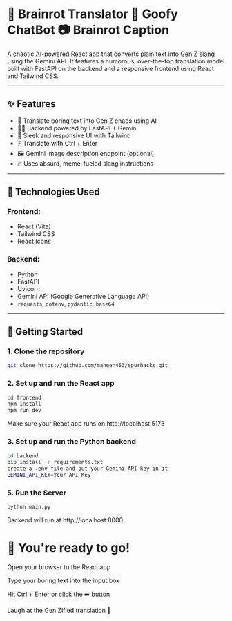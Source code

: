 # 🧠 Brainrot Translator 🤪 Goofy ChatBot 📷 Brainrot Caption

A chaotic AI-powered React app that converts plain text into Gen Z slang using the Gemini API. It features a humorous, over-the-top translation model built with FastAPI on the backend and a responsive frontend using React and Tailwind CSS.

---

## ✨ Features

- 🔄 Translate boring text into Gen Z chaos using AI
- 🧑‍💻 Backend powered by FastAPI + Gemini
- 🎨 Sleek and responsive UI with Tailwind
- ⚡ Translate with Ctrl + Enter
- 🖼️ Gemini image description endpoint (optional)
- 🔥 Uses absurd, meme-fueled slang instructions

---

## 🧰 Technologies Used

### Frontend:
- React (Vite)
- Tailwind CSS
- React Icons

### Backend:
- Python
- FastAPI
- Uvicorn
- Gemini API (Google Generative Language API)
- `requests`, `dotenv`, `pydantic`, `base64`

---

## 🚀 Getting Started

### 1. Clone the repository

```bash
git clone https://github.com/maheen453/spurhacks.git
```

### 2. Set up and run the React app
```bash
cd frontend
npm install
npm run dev

```
Make sure your React app runs on http://localhost:5173

### 3. Set up and run the Python backend
```bash
cd backend
pip install -r requirements.txt
create a .env file and put your Gemini API key in it
GEMINI_API_KEY=Your API Key
```
### 5. Run the Server
``` bash
python main.py
```
Backend will run at http://localhost:8000

# 🎉 You're ready to go!
Open your browser to the React app

Type your boring text into the input box

Hit Ctrl + Enter or click the ➡️ button

Laugh at the Gen Zified translation 🤪
